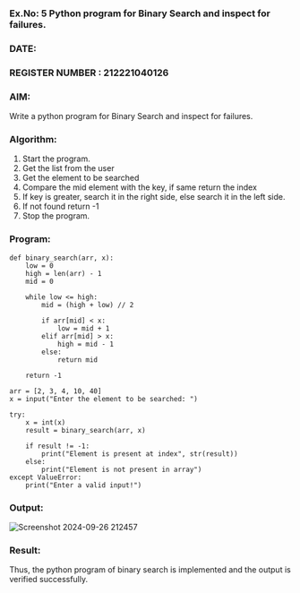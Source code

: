 ### Ex.No: 5 Python program for Binary Search and inspect for failures.
### DATE:
### REGISTER NUMBER : 212221040126
### AIM: 
Write a python program for Binary Search and inspect for failures.

### Algorithm:

1. Start the program. 
2. Get the list from the user 
3. Get the element to be searched 
4. Compare the mid element with the key, if same return the index 
5. If key is greater, search it in the right side, else search it in the left side. 
6. If not found return -1 
7. Stop the program. 

### Program:
```
def binary_search(arr, x):
    low = 0
    high = len(arr) - 1
    mid = 0

    while low <= high:
        mid = (high + low) // 2

        if arr[mid] < x:
            low = mid + 1
        elif arr[mid] > x:
            high = mid - 1
        else:
            return mid

    return -1

arr = [2, 3, 4, 10, 40]
x = input("Enter the element to be searched: ")

try:
    x = int(x)
    result = binary_search(arr, x)

    if result != -1:
        print("Element is present at index", str(result))
    else:
        print("Element is not present in array")
except ValueError:
    print("Enter a valid input!")
```










### Output:



![Screenshot 2024-09-26 212457](https://github.com/user-attachments/assets/227b7e40-5362-426b-9099-96f3c457cc15)




### Result:
Thus, the python program of binary search is implemented and the output is verified 
successfully. 

